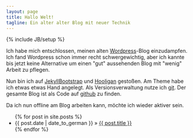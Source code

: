 ```yaml
---
layout: page
title: Hallo Welt!
tagline: Ein alter alter Blog mit neuer Technik
---
```

{% include JB/setup %}

Ich habe mich entschlossen, meinen alten [Wordpress](http://wpde.org/)-Blog einzudampfen. Ich
fand Wordpress schon immer recht schwergewichtig, aber ich kannte bis jetzt keine Alternative um einen
"gut" aussehenden Blog mit "wenig" Arbeit zu pflegen. 


Nun bin ich auf [JekyllBootstrap](http://jekyllbootstrap.com) und [Hooligan](https://github.com/dhulihan/hooligan) gestoßen. 
Am Theme habe ich etwas etwas Hand angelegt. Als 
Versionsverwaltung nutze ich [git](http://git-scm.com/). Der gesamte Blog ist als Code auf [github](https://github.com/0rph3us/jekyll-bootstrap) zu finden.

Da ich nun offline am Blog arbeiten kann, möchte ich wieder aktiver sein.

<ul class="posts">
  {% for post in site.posts %}
    <li><span>{{ post.date | date_to_german }}</span> &raquo; <a href="{{ BASE_PATH }}{{ post.url }}">{{ post.title }}</a></li>
  {% endfor %}
</ul>



